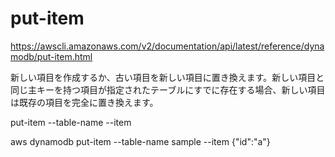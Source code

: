 # put-item
https://awscli.amazonaws.com/v2/documentation/api/latest/reference/dynamodb/put-item.html

新しい項目を作成するか、古い項目を新しい項目に置き換えます。新しい項目と同じ主キーを持つ項目が指定されたテーブルにすでに存在する場合、新しい項目は既存の項目を完全に置き換えます。

  put-item
--table-name <value>
--item <value>


aws dynamodb put-item --table-name sample --item {\"id\":\"a\"}